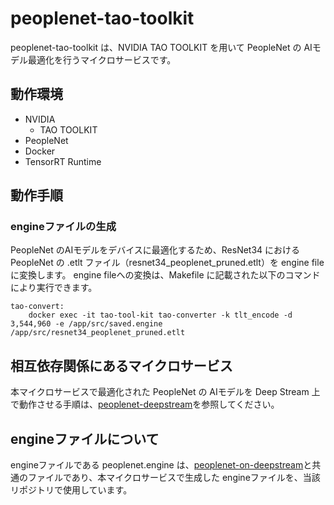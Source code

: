 # peoplenet-tao-toolkit
peoplenet-tao-toolkit は、NVIDIA TAO TOOLKIT を用いて PeopleNet の AIモデル最適化を行うマイクロサービスです。  

## 動作環境
- NVIDIA 
    - TAO TOOLKIT
- PeopleNet
- Docker
- TensorRT Runtime

## 動作手順

### engineファイルの生成
PeopleNet のAIモデルをデバイスに最適化するため、ResNet34 における PeopleNet の .etlt ファイル（resnet34_peoplenet_pruned.etlt）を engine file に変換します。
engine fileへの変換は、Makefile に記載された以下のコマンドにより実行できます。

```
tao-convert:
	docker exec -it tao-tool-kit tao-converter -k tlt_encode -d 3,544,960 -e /app/src/saved.engine /app/src/resnet34_peoplenet_pruned.etlt 
```

## 相互依存関係にあるマイクロサービス  
本マイクロサービスで最適化された PeopleNet の AIモデルを Deep Stream 上で動作させる手順は、[peoplenet-deepstream](https://github.com/latonaio/peoplenet-deepstream)を参照してください。  

## engineファイルについて
engineファイルである peoplenet.engine は、[peoplenet-on-deepstream](https://github.com/latonaio/peoplenet-on-deepstream)と共通のファイルであり、本マイクロサービスで生成した engineファイルを、当該リポジトリで使用しています。  
